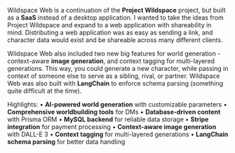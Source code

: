 Wildspace Web is a continuation of the **Project Wildspace** project, but built as a **SaaS** instead of a desktop application. I wanted to take the ideas from Project Wildspace and expand to a web application with shareability in mind. Distributing a web application was as easy as sending a link, and character data would exist and be shareable across many different clients.

Wildspace Web also included two new big features for world generation - context-aware **image generation**, and context tagging for multi-layered generations. This way, you could generate a new character, while passing in context of someone else to serve as a sibling, rival, or partner. Wildspace Web was also built with **LangChain** to enforce schema parsing (something quite difficult at the time).

Highlights:
• **AI-powered world generation** with customizable parameters
• **Comprehensive worldbuilding tools** for DMs
• **Database-driven content** with Prisma ORM
• **MySQL backend** for reliable data storage
• **Stripe integration** for payment processing
• **Context-aware image generation** with DALL-E 3
• **Context tagging** for multi-layered generations
• **LangChain schema parsing** for better data handling
